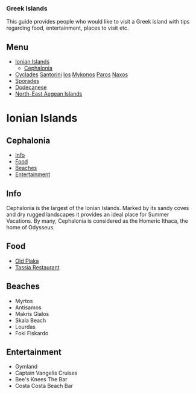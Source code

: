 ### Greek Islands
This guide provides people who would like to visit a Greek island with tips regarding food, entertainment, places to visit etc.
## Menu
* [Ionian Islands](#ionian_islands)
  * [Cephalonia](#cephalonia)
* [Cyclades](#cyclades)
    [Santorini](#santorini)
    [Ios](#ios)
    [Mykonos](#mykonos)
    [Paros](#paros)
    [Naxos](#naxos)
* [Sporades](#sporades)
* [Dodecanese](#dodecanese)
* [North-East Aegean Islands](#north_east_aegean_islands)


# <a name="ionian_islands"></a>Ionian Islands

## <a name="cephalonia"></a>Cephalonia
* [Info](#info)
* [Food](#food)
* [Beaches](#beaches)
* [Entertainment](#entertainment)


## <a name="info"></a>Info
Cephalonia is the largest of the Ionian Islands. Marked by its sandy coves and dry rugged landscapes it provides an ideal place for Summer Vacations.
By many, Cephalonia is considered as the Homeric Ithaca, the home of Odysseus.

## <a name="food"></a>Food
* [Old Plaka](http://paliaplaka.gr/)
* [Tassia Restaurant](http://www.tassia.gr/)

## <a name="beaches"></a>Beaches
* Myrtos
* Antisamos
* Makris Gialos
* Skala Beach
* Lourdas
* Foki Fiskardo

## <a name="entertainment"></a>Entertainment
* Gymland
* Captain Vangelis Cruises
* Bee's Knees The Bar
* Costa Costa Beach Bar
